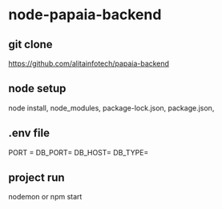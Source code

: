 # node-papaia-backend

## git clone

https://github.com/alitainfotech/papaia-backend
## node setup

node install,
node_modules,
package-lock.json,
package.json,
## .env file

PORT = 
DB_PORT=
DB_HOST=
DB_TYPE=

## project run

nodemon
or
npm start